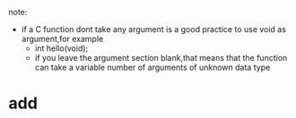 note:
* if a C function dont take any argument is a good practice to use void as argument,for example
    * int hello(void);
    * if you leave the argument section blank,that means that the function can take a variable number of arguments of unknown data type
# add